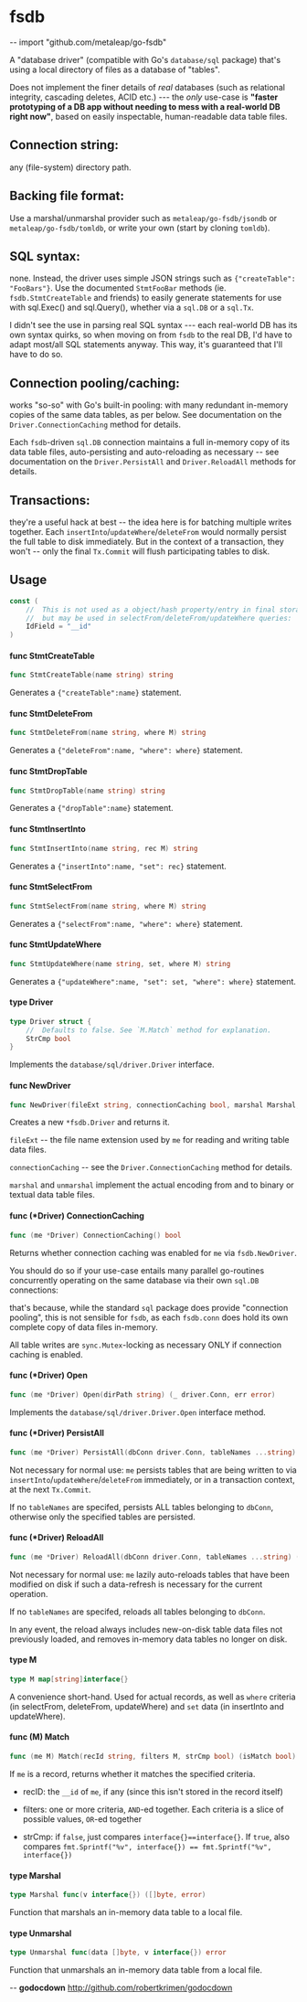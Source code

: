 # fsdb
--
    import "github.com/metaleap/go-fsdb"

A "database driver" (compatible with Go's `database/sql` package) that's using a
local directory of files as a database of "tables".

Does not implement the finer details of *real* databases (such as relational
integrity, cascading deletes, ACID etc.) --- the *only* use-case is **"faster
prototyping of a DB app without needing to mess with a real-world DB right
now"**, based on easily inspectable, human-readable data table files.

## Connection string:

any (file-system) directory path.

## Backing file format:

Use a marshal/unmarshal provider such as `metaleap/go-fsdb/jsondb` or
`metaleap/go-fsdb/tomldb`, or write your own (start by cloning `tomldb`).

## SQL syntax:

none. Instead, the driver uses simple JSON strings such as `{"createTable":
"FooBars"}`. Use the documented `StmtFooBar` methods (ie. `fsdb.StmtCreateTable`
and friends) to easily generate statements for use with sql.Exec() and
sql.Query(), whether via a `sql.DB` or a `sql.Tx`.

I didn't see the use in parsing real SQL syntax --- each real-world DB has its
own syntax quirks, so when moving on from `fsdb` to the real DB, I'd have to
adapt most/all SQL statements anyway. This way, it's guaranteed that I'll have
to do so.

## Connection pooling/caching:

works "so-so" with Go's built-in pooling: with many redundant in-memory copies
of the same data tables, as per below. See documentation on the
`Driver.ConnectionCaching` method for details.

Each `fsdb`-driven `sql.DB` connection maintains a full in-memory copy of its
data table files, auto-persisting and auto-reloading as necessary -- see
documentation on the `Driver.PersistAll` and `Driver.ReloadAll` methods for
details.

## Transactions:

they're a useful hack at best -- the idea here is for batching multiple writes
together. Each `insertInto`/`updateWhere`/`deleteFrom` would normally persist
the full table to disk immediately. But in the context of a transaction, they
won't -- only the final `Tx.Commit` will flush participating tables to disk.

## Usage

```go
const (
	//	This is not used as a object/hash property/entry in final storage
	//	but may be used in selectFrom/deleteFrom/updateWhere queries:
	IdField = "__id"
)
```

#### func  StmtCreateTable

```go
func StmtCreateTable(name string) string
```
Generates a `{"createTable":name}` statement.

#### func  StmtDeleteFrom

```go
func StmtDeleteFrom(name string, where M) string
```
Generates a `{"deleteFrom":name, "where": where}` statement.

#### func  StmtDropTable

```go
func StmtDropTable(name string) string
```
Generates a `{"dropTable":name}` statement.

#### func  StmtInsertInto

```go
func StmtInsertInto(name string, rec M) string
```
Generates a `{"insertInto":name, "set": rec}` statement.

#### func  StmtSelectFrom

```go
func StmtSelectFrom(name string, where M) string
```
Generates a `{"selectFrom":name, "where": where}` statement.

#### func  StmtUpdateWhere

```go
func StmtUpdateWhere(name string, set, where M) string
```
Generates a `{"updateWhere":name, "set": set, "where": where}` statement.

#### type Driver

```go
type Driver struct {
	//	Defaults to false. See `M.Match` method for explanation.
	StrCmp bool
}
```

Implements the `database/sql/driver.Driver` interface.

#### func  NewDriver

```go
func NewDriver(fileExt string, connectionCaching bool, marshal Marshal, unmarshal Unmarshal) (me *Driver)
```
Creates a new `*fsdb.Driver` and returns it.

`fileExt` -- the file name extension used by `me` for reading and writing table
data files.

`connectionCaching` -- see the `Driver.ConnectionCaching` method for details.

`marshal` and `unmarshal` implement the actual encoding from and to binary or
textual data table files.

#### func (*Driver) ConnectionCaching

```go
func (me *Driver) ConnectionCaching() bool
```
Returns whether connection caching was enabled for `me` via `fsdb.NewDriver`.

You should do so if your use-case entails many parallel go-routines concurrently
operating on the same database via their own `sql.DB` connections:

that's because, while the standard `sql` package does provide "connection
pooling", this is not sensible for `fsdb`, as each `fsdb.conn` does hold its own
complete copy of data files in-memory.

All table writes are `sync.Mutex`-locking as necessary ONLY if connection
caching is enabled.

#### func (*Driver) Open

```go
func (me *Driver) Open(dirPath string) (_ driver.Conn, err error)
```
Implements the `database/sql/driver.Driver.Open` interface method.

#### func (*Driver) PersistAll

```go
func (me *Driver) PersistAll(dbConn driver.Conn, tableNames ...string) (err error)
```
Not necessary for normal use: `me` persists tables that are being written to via
`insertInto`/`updateWhere`/`deleteFrom` immediately, or in a transaction
context, at the next `Tx.Commit`.

If no `tableNames` are specifed, persists ALL tables belonging to `dbConn`,
otherwise only the specified tables are persisted.

#### func (*Driver) ReloadAll

```go
func (me *Driver) ReloadAll(dbConn driver.Conn, tableNames ...string) (err error)
```
Not necessary for normal use: `me` lazily auto-reloads tables that have been
modified on disk if such a data-refresh is necessary for the current operation.

If no `tableNames` are specifed, reloads all tables belonging to `dbConn`.

In any event, the reload always includes new-on-disk table data files not
previously loaded, and removes in-memory data tables no longer on disk.

#### type M

```go
type M map[string]interface{}
```

A convenience short-hand. Used for actual records, as well as `where` criteria
(in selectFrom, deleteFrom, updateWhere) and `set` data (in insertInto and
updateWhere).

#### func (M) Match

```go
func (me M) Match(recId string, filters M, strCmp bool) (isMatch bool)
```
If `me` is a record, returns whether it matches the specified criteria.

- recID: the `__id` of `me`, if any (since this isn't stored in the record
itself)

- filters: one or more criteria, `AND`-ed together. Each criteria is a slice of
possible values, `OR`-ed together

- strCmp: if `false`, just compares `interface{}==interface{}`. If `true`, also
compares `fmt.Sprintf("%v", interface{}) == fmt.Sprintf("%v", interface{})`

#### type Marshal

```go
type Marshal func(v interface{}) ([]byte, error)
```

Function that marshals an in-memory data table to a local file.

#### type Unmarshal

```go
type Unmarshal func(data []byte, v interface{}) error
```

Function that unmarshals an in-memory data table from a local file.

--
**godocdown** http://github.com/robertkrimen/godocdown
